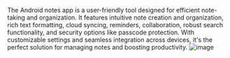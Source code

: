 The Android notes app is a user-friendly tool designed for efficient note-taking and organization. It features intuitive note creation and organization, rich text formatting, cloud syncing, reminders, collaboration, robust search functionality, and security options like passcode protection. With customizable settings and seamless integration across devices, it's the perfect solution for managing notes and boosting productivity.
![image](https://github.com/noorisakshi/NotesApp-A/assets/138153575/8628746f-a000-4156-941f-265e81bd0732)







